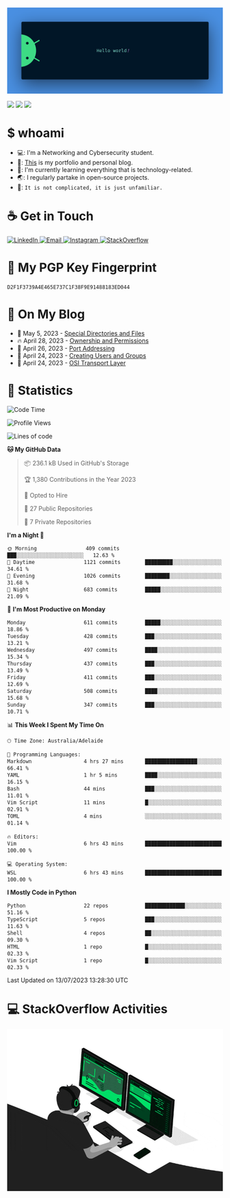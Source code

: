 <p align="center"><img src="assets/banner.png" /></p>

![](https://github.com/tanducmai/tanducmai/actions/workflows/waka-stats.yml/badge.svg)
![](https://github.com/tanducmai/tanducmai/actions/workflows/latest-blogs.yml/badge.svg)
![](https://github.com/tanducmai/tanducmai/actions/workflows/stackoverflow-activities.yml/badge.svg)

# $ whoami

- 💻: I'm a Networking and Cybersecurity student.
- 🔭: [This](https://tanducmai.com/) is my portfolio and personal blog.
- 🌱: I'm currently learning everything that is technology-related.
- 🌏: I regularly partake in open-source projects.
- 💬: `It is not complicated, it is just unfamiliar.`

# :coffee: Get in Touch

<a target="_blank" href="https://www.linkedin.com/in/tanducmai/">
  <img alt="LinkedIn" src="https://img.shields.io/badge/LinkedIn-0077B5?style=for-the-badge&logo=linkedin&logoColor=white" />
</a>
<a target="_blank" href="mailto:henryfromvietnam@gmail.com">
  <img alt="Email" src="https://img.shields.io/badge/Gmail-D14836?style=for-the-badge&logo=gmail&logoColor=white" />
</a>
<a target="_blank" href="https://www.instagram.com/henry.maii/">
  <img alt="Instagram" src="https://img.shields.io/badge/Instagram-E4405F?style=for-the-badge&logo=instagram&logoColor=white" />
</a>
<a target="_blank" href="https://stackoverflow.com/users/16999206/tanducmai">
  <img alt="StackOverflow" src="https://img.shields.io/static/v1?message=Stackoverflow&logo=stackoverflow&label=&color=FE7A16&logoColor=white&labelColor=&style=for-the-badge" />
</a>


# 🔐 My PGP Key Fingerprint

`D2F1F3739A4E465E737C1F38F9E91488183ED044`

# :scroll: On My Blog

<!-- BLOG-POST-LIST:START -->
 - 💯 May 5, 2023 - [Special Directories and Files](https://tanducmai.com/posts/systems-administration/special-directories-and-files/)
 - 🔥 April 28, 2023 - [Ownership and Permissions](https://tanducmai.com/posts/systems-administration/ownership-and-permissions/)
 - 💫 April 26, 2023 - [Port Addressing](https://tanducmai.com/posts/introduction-to-networks/transport-layer/port-addressing/)
 - 🚀 April 24, 2023 - [Creating Users and Groups](https://tanducmai.com/posts/systems-administration/creating-users-and-groups/)
 - 🌮 April 24, 2023 - [OSI Transport Layer](https://tanducmai.com/posts/introduction-to-networks/transport-layer/osi-transport-layer/)<!-- BLOG-POST-LIST:END -->

# 🔢 Statistics

<!--START_SECTION:waka-->
![Code Time](http://img.shields.io/badge/Code%20Time-71%20hrs%2021%20mins-blue)

![Profile Views](http://img.shields.io/badge/Profile%20Views-0-blue)

![Lines of code](https://img.shields.io/badge/From%20Hello%20World%20I%27ve%20Written-9.1%20million%20lines%20of%20code-blue)

**🐱 My GitHub Data** 

> 📦 236.1 kB Used in GitHub's Storage 
 > 
> 🏆 1,380 Contributions in the Year 2023
 > 
> 💼 Opted to Hire
 > 
> 📜 27 Public Repositories 
 > 
> 🔑 7 Private Repositories 
 > 
**I'm a Night 🦉** 

```text
🌞 Morning                409 commits         ███░░░░░░░░░░░░░░░░░░░░░░   12.63 % 
🌆 Daytime                1121 commits        █████████░░░░░░░░░░░░░░░░   34.61 % 
🌃 Evening                1026 commits        ████████░░░░░░░░░░░░░░░░░   31.68 % 
🌙 Night                  683 commits         █████░░░░░░░░░░░░░░░░░░░░   21.09 % 
```
📅 **I'm Most Productive on Monday** 

```text
Monday                   611 commits         █████░░░░░░░░░░░░░░░░░░░░   18.86 % 
Tuesday                  428 commits         ███░░░░░░░░░░░░░░░░░░░░░░   13.21 % 
Wednesday                497 commits         ████░░░░░░░░░░░░░░░░░░░░░   15.34 % 
Thursday                 437 commits         ███░░░░░░░░░░░░░░░░░░░░░░   13.49 % 
Friday                   411 commits         ███░░░░░░░░░░░░░░░░░░░░░░   12.69 % 
Saturday                 508 commits         ████░░░░░░░░░░░░░░░░░░░░░   15.68 % 
Sunday                   347 commits         ███░░░░░░░░░░░░░░░░░░░░░░   10.71 % 
```


📊 **This Week I Spent My Time On** 

```text
🕑︎ Time Zone: Australia/Adelaide

💬 Programming Languages: 
Markdown                 4 hrs 27 mins       █████████████████░░░░░░░░   66.41 % 
YAML                     1 hr 5 mins         ████░░░░░░░░░░░░░░░░░░░░░   16.15 % 
Bash                     44 mins             ███░░░░░░░░░░░░░░░░░░░░░░   11.01 % 
Vim Script               11 mins             █░░░░░░░░░░░░░░░░░░░░░░░░   02.91 % 
TOML                     4 mins              ░░░░░░░░░░░░░░░░░░░░░░░░░   01.14 % 

🔥 Editors: 
Vim                      6 hrs 43 mins       █████████████████████████   100.00 % 

💻 Operating System: 
WSL                      6 hrs 43 mins       █████████████████████████   100.00 % 
```

**I Mostly Code in Python** 

```text
Python                   22 repos            █████████████░░░░░░░░░░░░   51.16 % 
TypeScript               5 repos             ███░░░░░░░░░░░░░░░░░░░░░░   11.63 % 
Shell                    4 repos             ██░░░░░░░░░░░░░░░░░░░░░░░   09.30 % 
HTML                     1 repo              █░░░░░░░░░░░░░░░░░░░░░░░░   02.33 % 
Vim Script               1 repo              █░░░░░░░░░░░░░░░░░░░░░░░░   02.33 % 
```




 Last Updated on 13/07/2023 13:28:30 UTC
<!--END_SECTION:waka-->

# 💻 StackOverflow Activities

<!-- STACKOVERFLOW:START -->
<!-- STACKOVERFLOW:END -->

<p align="center"><img src="assets/developer.gif" /></p>
